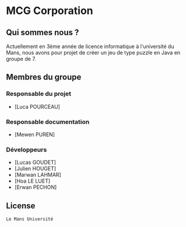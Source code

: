 # MCG Corporation
## Qui sommes nous ?

Actuellement en 3ème année de licence informatique à l'université du Mans, nous avons pour projet de créer un jeu de type puzzle en Java en groupe de 7.

## Membres du groupe

### Responsable du projet

* [Luca POURCEAU]

### Responsable documentation

* [Mewen PUREN]

### Développeurs

* [Lucas GOUDET]
* [Julien HOUGET]
* [Marwan LAHMAR]
* [Hoa LE LUET]
* [Erwan PECHON]

## License
```
Le Mans Université
```
